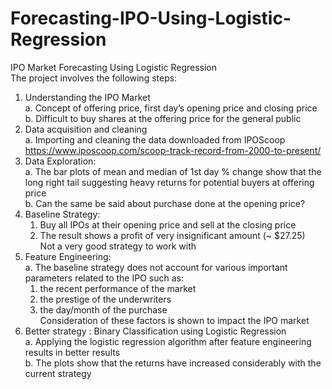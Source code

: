 # Forecasting-IPO-Using-Logistic-Regression
IPO Market Forecasting Using Logistic Regression<br/>
The project involves the following steps:
1. Understanding the IPO Market <br/>
    a. Concept of offering price, first day’s opening price and closing price <br />
    b. Difficult to buy shares at the offering price for the general public <br />
2.	Data acquisition and cleaning <br />
	a.	Importing and cleaning the data downloaded from IPOScoop https://www.iposcoop.com/scoop-track-record-from-2000-to-present/ <br />
3.	Data Exploration: <br />
    a.	The bar plots of mean and median of 1st day % change show that the long right tail suggesting heavy returns for potential buyers at offering price <br />
	b.	Can the same be said about purchase done at the opening price? <br />
4.	Baseline Strategy: <br />
    1.	Buy all IPOs at their opening price and sell at the closing price <br />
	2.	The result shows a profit of very insignificant amount (~ $27.25) <br />
	Not a very good strategy to work with <br />
5.	Feature Engineering: <br />
    a.	The baseline strategy does not account for various important parameters related to the IPO such as: <br />
    1.	the recent performance of the market <br />
    2.	the prestige of the underwriters <br />
    3.	the day/month of the purchase <br />
    Consideration of these factors is shown to impact the IPO market <br />
6.	Better strategy : Binary Classification using Logistic Regression <br />
	a.	Applying the logistic regression algorithm after feature engineering results in better results <br />
	b.	The plots show that the returns have increased considerably with the  current strategy <br />
